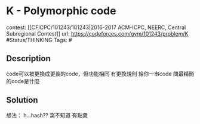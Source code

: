 # K - Polymorphic code

contest: [[CFICPC/101243/101243|2016-2017 ACM-ICPC, NEERC, Central Subregional Contest]]
url: https://codeforces.com/gym/101243/problem/K
#Status/THINKING 
Tags: #

## Description

code可以被更換成更長的code，但功能相同
有更換規則
給你一串code 問最精簡的code是什麼

## Solution

想法：
h...hash??
窩不知道 有點糞
